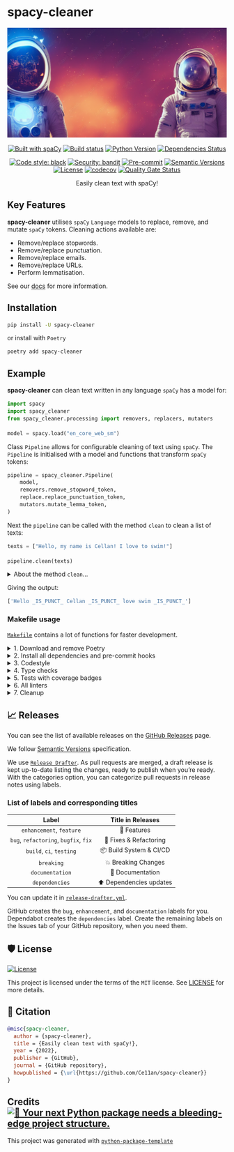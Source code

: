 # spacy-cleaner

<div align="center">

![spacy-cleaner](docs/assets/images/spacemen.png)

[![Built with spaCy](https://img.shields.io/badge/built%20with-spaCy-09a3d5.svg)](https://spacy.io)
[![Build status](https://github.com/Ce11an/spacy-cleaner/workflows/build/badge.svg?branch=main&event=push)](https://github.com/Ce11an/spacy-cleaner/actions?query=workflow%3Abuild)
[![Python Version](https://img.shields.io/pypi/pyversions/spacy-cleaner.svg)](https://pypi.org/project/spacy-cleaner/)
[![Dependencies Status](https://img.shields.io/badge/dependencies-up%20to%20date-brightgreen.svg)](https://github.com/Ce11an/spacy-cleaner/pulls?utf8=%E2%9C%93&q=is%3Apr%20author%3Aapp%2Fdependabot)

[![Code style: black](https://img.shields.io/badge/code%20style-black-000000.svg)](https://github.com/psf/black)
[![Security: bandit](https://img.shields.io/badge/security-bandit-green.svg)](https://github.com/PyCQA/bandit)
[![Pre-commit](https://img.shields.io/badge/pre--commit-enabled-brightgreen?logo=pre-commit&logoColor=white)](https://github.com/Ce11an/spacy-cleaner/blob/main/.pre-commit-config.yaml)
[![Semantic Versions](https://img.shields.io/badge/%20%20%F0%9F%93%A6%F0%9F%9A%80-semantic--versions-e10079.svg)](https://github.com/Ce11an/spacy-cleaner/releases)
[![License](https://img.shields.io/github/license/Ce11an/spacy-cleaner)](https://github.com/Ce11an/spacy-cleaner/blob/main/LICENSE)
[![codecov](https://codecov.io/gh/Ce11an/spacy-cleaner/branch/main/graph/badge.svg?token=H28KHYYFHX)](https://codecov.io/gh/Ce11an/spacy-cleaner)
[![Quality Gate Status](https://sonarcloud.io/api/project_badges/measure?project=Ce11an_spacy-cleaner&metric=alert_status)](https://sonarcloud.io/summary/new_code?id=Ce11an_spacy-cleaner)

Easily clean text with spaCy!

</div>

## Key Features

**spacy-cleaner** utilises `spaCy` `Language` models to replace, remove, and 
  mutate `spaCy` tokens. Cleaning actions available are:

* Remove/replace stopwords.
* Remove/replace punctuation.
* Remove/replace emails.
* Remove/replace URLs.
* Perform lemmatisation.

See our [docs](https://ce11an.github.io/spacy-cleaner/) for more information.

## Installation

```bash
pip install -U spacy-cleaner
```

or install with `Poetry`

```bash
poetry add spacy-cleaner
```

## Example

**spacy-cleaner** can clean text written in any language `spaCy` has a model 
  for:
```python
import spacy
import spacy_cleaner
from spacy_cleaner.processing import removers, replacers, mutators

model = spacy.load("en_core_web_sm")
```

Class `Pipeline` allows for configurable cleaning of text using `spaCy`. The 
  `Pipeline` is initialised with a model and functions that transform `spaCy` 
  tokens:

```python
pipeline = spacy_cleaner.Pipeline(
    model,
    removers.remove_stopword_token,
    replace.replace_punctuation_token,
    mutators.mutate_lemma_token,
)
```

Next the `pipeline` can be called with the method `clean` to clean a list of 
  texts:
```python
texts = ["Hello, my name is Cellan! I love to swim!"]

pipeline.clean(texts)
```

<details markdown="1">
<summary>About the method <code>clean</code>...</summary>

The method `clean` is a wrapper around the `spaCy` `Language` class method 
  `pipe`. Check the docs for more information:

https://spacy.io/api/language#pipe

</details>

Giving the output:
```python
['Hello _IS_PUNCT_ Cellan _IS_PUNCT_ love swim _IS_PUNCT_']
```

### Makefile usage

[`Makefile`](https://github.com/Ce11an/spacy-cleaner/blob/main/Makefile) contains a lot of functions for faster development.

<details>
<summary>1. Download and remove Poetry</summary>
<p>

To download and install Poetry run:

```bash
make poetry-download
```

To uninstall

```bash
make poetry-remove
```

</p>
</details>

<details>
<summary>2. Install all dependencies and pre-commit hooks</summary>
<p>

Install requirements:

```bash
make install
```

Pre-commit hooks can be installed after `git init` via

```bash
make pre-commit-install
```

</p>
</details>

<details>
<summary>3. Codestyle</summary>
<p>

Automatic formatting uses `pyupgrade`, `isort` and `black`.

```bash
make codestyle

# or use synonym
make formatting
```

Codestyle checks only, without rewriting files:

```bash
make check-codestyle
```

> Note: `check-codestyle` uses `isort`, `black` and `darglint` library

Update all dev libraries to the latest version using one command

```bash
make update-dev-deps
```

<details>
<summary>4. Code security</summary>
<p>

```bash
make check-safety
```

This command launches `Poetry` integrity checks as well as identifies security issues with `Safety` and `Bandit`.

```bash
make check-safety
```

</details>
<p>

</p>
</details>

<details>
<summary>4. Type checks</summary>
<p>

Run `mypy` static type checker

```bash
make mypy
```

</p>
</details>

<details>
<summary>5. Tests with coverage badges</summary>
<p>

Run `pytest`

```bash
make test
```

</p>
</details>

<details>
<summary>6. All linters</summary>
<p>

Of course there is a command to ~~rule~~ run all linters in one:

```bash
make lint
```

the same as:

```bash
make test && make check-codestyle && make mypy && make check-safety
```

</p>
</details>

<details>
<summary>7. Cleanup</summary>
<p>
Delete pycache files

```bash
make pycache-remove
```

Remove package build

```bash
make build-remove
```

Delete .DS_STORE files

```bash
make dsstore-remove
```

Remove .mypy_cache

```bash
make mypycache-remove
```

Or to remove all above run:

```bash
make cleanup
```

</p>
</details>

## 📈 Releases

You can see the list of available releases on the [GitHub Releases](https://github.com/Ce11an/spacy-cleaner/releases) page.

We follow [Semantic Versions](https://semver.org/) specification.

We use [`Release Drafter`](https://github.com/marketplace/actions/release-drafter). As pull requests are merged, a draft release is kept up-to-date listing the changes, ready to publish when you’re ready. With the categories option, you can categorize pull requests in release notes using labels.

### List of labels and corresponding titles

|               **Label**               |  **Title in Releases**  |
|:-------------------------------------:|:-----------------------:|
|       `enhancement`, `feature`        |       🚀 Features       |
| `bug`, `refactoring`, `bugfix`, `fix` | 🔧 Fixes & Refactoring  |
|       `build`, `ci`, `testing`        | 📦 Build System & CI/CD |
|              `breaking`               |   💥 Breaking Changes   |
|            `documentation`            |    📝 Documentation     |
|            `dependencies`             | ⬆️ Dependencies updates |

You can update it in [`release-drafter.yml`](https://github.com/Ce11an/spacy-cleaner/blob/main/.github/release-drafter.yml).

GitHub creates the `bug`, `enhancement`, and `documentation` labels for you. Dependabot creates the `dependencies` label. Create the remaining labels on the Issues tab of your GitHub repository, when you need them.

## 🛡 License

[![License](https://img.shields.io/github/license/Ce11an/spacy-cleaner)](https://github.com/Ce11an/spacy-cleaner/blob/main/LICENSE)

This project is licensed under the terms of the `MIT` license. See [LICENSE](https://github.com/Ce11an/spacy-cleaner/blob/main/LICENSE) for more details.

## 📃 Citation

```bibtex
@misc{spacy-cleaner,
  author = {spacy-cleaner},
  title = {Easily clean text with spaCy!},
  year = {2022},
  publisher = {GitHub},
  journal = {GitHub repository},
  howpublished = {\url{https://github.com/Ce11an/spacy-cleaner}}
}
```

## Credits [![🚀 Your next Python package needs a bleeding-edge project structure.](https://img.shields.io/badge/python--package--template-%F0%9F%9A%80-brightgreen)](https://github.com/TezRomacH/python-package-template)

This project was generated with [`python-package-template`](https://github.com/TezRomacH/python-package-template)
